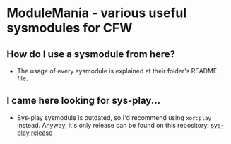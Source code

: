 # ModuleMania - various useful sysmodules for CFW

## How do I use a sysmodule from here?

  - The usage of every sysmodule is explained at their folder's README file.

## I came here looking for sys-play...

  - Sys-play sysmodule is outdated, so I'd recommend using `xor:play` instead. Anyway, it's only release can be found on this repository: [sys-play release](https://github.com/XorTroll/ModuleMania/releases/tag/sysplay)
